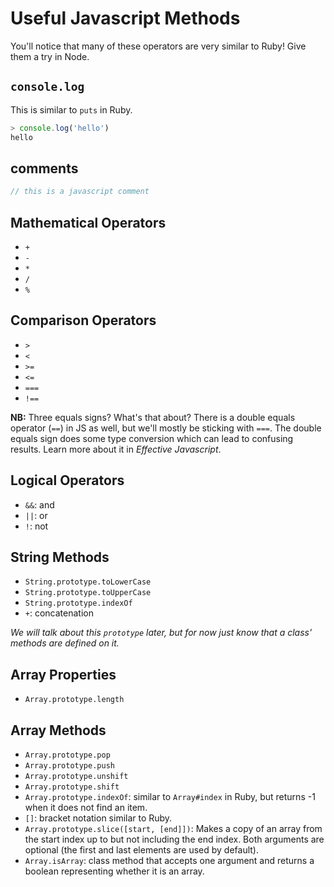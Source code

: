 # Useful Javascript Methods

You'll notice that many of these operators are very similar to Ruby! Give them a try in Node.

## `console.log`

This is similar to `puts` in Ruby.

```javascript
> console.log('hello')
hello
```

## comments

```javascript
// this is a javascript comment
```

## Mathematical Operators

* `+`
* `-`
* `*`
* `/`
* `%`

## Comparison Operators

* `>`
* `<`
* `>=`
* `<=`
* `===`
* `!==`

__NB:__ Three equals signs? What's that about? There is a double equals operator (`==`)
in JS as well, but we'll mostly be sticking with `===`. The double equals sign does some
type conversion which can lead to confusing results. Learn more about it in *Effective Javascript*.

## Logical Operators

* `&&`: and
* `||`: or
* `!`: not

## String Methods

* `String.prototype.toLowerCase`
* `String.prototype.toUpperCase`
* `String.prototype.indexOf`
* `+`: concatenation

*We will talk about this `prototype` later, but for now just know that a class' methods are defined on it.*

## Array Properties

* `Array.prototype.length`

## Array Methods

* `Array.prototype.pop`
* `Array.prototype.push`
* `Array.prototype.unshift`
* `Array.prototype.shift`
* `Array.prototype.indexOf`: similar to `Array#index` in Ruby, but returns -1 when it does not find an item. 
* `[]`: bracket notation similar to Ruby.
* `Array.prototype.slice([start, [end]])`: Makes a copy of an array from the start index up to but not including the end index. Both arguments are optional (the first and last elements are used by default).
* `Array.isArray`: class method that accepts one argument and returns a boolean representing whether it is an array.
